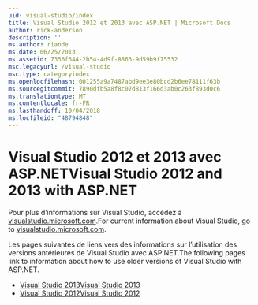 ```yaml
---
uid: visual-studio/index
title: Visual Studio 2012 et 2013 avec ASP.NET | Microsoft Docs
author: rick-anderson
description: ''
ms.author: riande
ms.date: 06/25/2013
ms.assetid: 7356f644-2b54-4d9f-8863-9d59b9f75532
msc.legacyurl: /visual-studio
msc.type: categoryindex
ms.openlocfilehash: 001255a9a7487abd9ee3e80bcd2b6ee78111f63b
ms.sourcegitcommit: 7890dfb5a8f8c07d813f166d3ab0c263f893d0c6
ms.translationtype: MT
ms.contentlocale: fr-FR
ms.lasthandoff: 10/04/2018
ms.locfileid: "48794848"
---
```

# <a name="visual-studio-2012-and-2013-with-aspnet"></a><span data-ttu-id="293a0-102">Visual Studio 2012 et 2013 avec ASP.NET</span><span class="sxs-lookup"><span data-stu-id="293a0-102">Visual Studio 2012 and 2013 with ASP.NET</span></span>

<span data-ttu-id="293a0-103">Pour plus d’informations sur Visual Studio, accédez à [visualstudio.microsoft.com](https://visualstudio.microsoft.com).</span><span class="sxs-lookup"><span data-stu-id="293a0-103">For current information about Visual Studio, go to [visualstudio.microsoft.com](https://visualstudio.microsoft.com).</span></span>

<span data-ttu-id="293a0-104">Les pages suivantes de liens vers des informations sur l’utilisation des versions antérieures de Visual Studio avec ASP.NET.</span><span class="sxs-lookup"><span data-stu-id="293a0-104">The following pages link to information about how to use older versions of Visual Studio with ASP.NET.</span></span>

- [<span data-ttu-id="293a0-105">Visual Studio 2013</span><span class="sxs-lookup"><span data-stu-id="293a0-105">Visual Studio 2013</span></span>](overview/2013/index.md)
- [<span data-ttu-id="293a0-106">Visual Studio 2012</span><span class="sxs-lookup"><span data-stu-id="293a0-106">Visual Studio 2012</span></span>](overview/2012/index.md)
